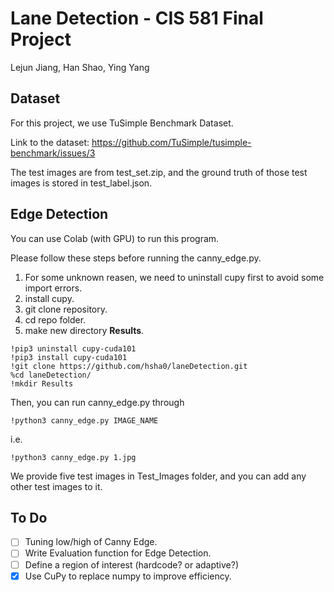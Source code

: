 # Lane Detection - CIS 581 Final Project
Lejun Jiang, Han Shao, Ying Yang

## Dataset
For this project, we use TuSimple Benchmark Dataset. 

Link to the dataset: https://github.com/TuSimple/tusimple-benchmark/issues/3

The test images are from test_set.zip, and the ground truth of those test images is stored in
test_label.json.

## Edge Detection
You can use Colab (with GPU) to run this program.

Please follow these steps before running the canny_edge.py.
1. For some unknown reasen, we need to uninstall cupy first to avoid some import errors.
2. install cupy.
3. git clone repository.
4. cd repo folder.
5. make new directory **Results**.

```commandline
!pip3 uninstall cupy-cuda101
!pip3 install cupy-cuda101 
!git clone https://github.com/hsha0/laneDetection.git
%cd laneDetection/
!mkdir Results
```
Then, you can run canny_edge.py through
```
!python3 canny_edge.py IMAGE_NAME
```
i.e.
```commandline
!python3 canny_edge.py 1.jpg
```

We provide five test images in Test_Images folder, and you can add any other 
test images to it.

## To Do

- [ ] Tuning low/high of Canny Edge.
- [ ] Write Evaluation function for Edge Detection.
- [ ] Define a region of interest (hardcode? or adaptive?)
- [x] Use CuPy to replace numpy to improve efficiency.
